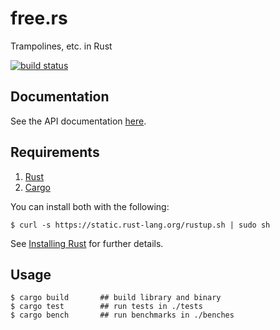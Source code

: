 # free.rs

Trampolines, etc. in Rust

[![build status](https://api.travis-ci.org/darinmorrison/free.rs.svg?branch=master)](https://travis-ci.org/darinmorrison/free.rs)

## Documentation

See the API documentation [here](http://darinmorrison.github.io/free.rs/doc/free/).

## Requirements

1.   [Rust](http://www.rust-lang.org/)
2.   [Cargo](http://crates.io/)

You can install both with the following:

```
$ curl -s https://static.rust-lang.org/rustup.sh | sudo sh
```

See [Installing Rust](http://doc.rust-lang.org/guide.html#installing-rust) for further details.

## Usage

```
$ cargo build       ## build library and binary
$ cargo test        ## run tests in ./tests
$ cargo bench       ## run benchmarks in ./benches
```
